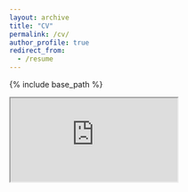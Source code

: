 ```yaml
---
layout: archive
title: "CV"
permalink: /cv/
author_profile: true
redirect_from:
  - /resume
---
```


{% include base_path %}

<iframe src="https://docs.google.com/document/d/e/2PACX-1vTdoL45kj7J3dvEApx7ydCIvhfddNwzs2xpe6rLNYQNx8HC0RqrVV-iHastvVy_OBJZs70z3B4Yxu1d/pub?embedded=true"></iframe>
